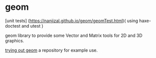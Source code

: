 # geom
[unit tests] (https://nanjizal.github.io/geom/geomTest.html)( using haxe-doctest and utest )

geom library to provide some Vector and Matrix tools for 2D and 3D graphics.

[trying out geom](https://nanjizal.github.io/try_geom/) a repository for example use.
